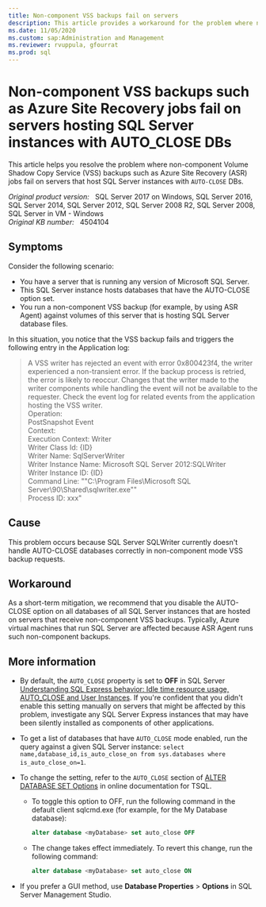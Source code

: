 ```yaml
---
title: Non-component VSS backups fail on servers
description: This article provides a workaround for the problem where non-component VSS backups such as Azure Site Recovery jobs fail on servers that host SQL Server instances with AUTO-CLOSE DBs.
ms.date: 11/05/2020
ms.custom: sap:Administration and Management
ms.reviewer: rvuppula, gfourrat
ms.prod: sql
---
```

# Non-component VSS backups such as Azure Site Recovery jobs fail on servers hosting SQL Server instances with AUTO_CLOSE DBs

This article helps you resolve the problem where non-component Volume Shadow Copy Service (VSS) backups such as Azure Site Recovery (ASR) jobs fail on servers that host SQL Server instances with `AUTO-CLOSE` DBs.

_Original product version:_ &nbsp; SQL Server 2017 on Windows, SQL Server 2016, SQL Server 2014, SQL Server 2012, SQL Server 2008 R2, SQL Server 2008, SQL Server in VM - Windows  
_Original KB number:_ &nbsp; 4504104

## Symptoms

Consider the following scenario:

- You have a server that is running any version of Microsoft SQL Server.
- This SQL Server instance hosts databases that have the AUTO-CLOSE option set.
- You run a non-component VSS backup (for example, by using ASR Agent) against volumes of this server that is hosting SQL Server database files.

In this situation, you notice that the VSS backup fails and triggers the following entry in the Application log:

> A VSS writer has rejected an event with error 0x800423f4, the writer experienced a non-transient error. If the backup process is retried, the error is likely to reoccur. Changes that the writer made to the writer components while handling the event will not be available to the requester. Check the event log for related events from the application hosting the VSS writer.  
Operation:  
    PostSnapshot Event  
Context:  
    Execution Context: Writer  
    Writer Class Id: {ID}  
    Writer Name: SqlServerWriter  
    Writer Instance Name: Microsoft SQL Server 2012:SQLWriter  
    Writer Instance ID: {ID}  
    Command Line: ""C:\Program Files\Microsoft SQL Server\90\Shared\sqlwriter.exe""  
    Process ID: xxx"

## Cause

This problem occurs because SQL Server SQLWriter currently doesn't handle AUTO-CLOSE databases correctly in non-component mode VSS backup requests.

## Workaround

As a short-term mitigation, we recommend that you disable the AUTO-CLOSE option on all databases of all SQL Server instances that are hosted on servers that receive non-component VSS backups. Typically, Azure virtual machines that run SQL Server are affected because ASR Agent runs such non-component backups.

## More information

- By default, the `AUTO_CLOSE`  property is set to **OFF** in SQL Server [Understanding SQL Express behavior: Idle time resource usage, AUTO_CLOSE and User Instances](/archive/blogs/sqlexpress/understanding-sql-express-behavior-idle-time-resource-usage-auto_close-and-user-instances). If you're confident that you didn't enable this setting manually on servers that might be affected by this problem, investigate any SQL Server Express instances that may have been silently installed as components of other applications.

- To get a list of databases that have `AUTO_CLOSE`  mode enabled, run the query against a given SQL Server instance: `select name,database_id,is_auto_close_on from sys.databases where is_auto_close_on=1`.

- To change the setting, refer to the `AUTO_CLOSE` section of [ALTER DATABASE SET Options](/sql/t-sql/statements/alter-database-transact-sql-set-options) in online documentation for TSQL.

  - To toggle this option to OFF, run the following command in the default client sqlcmd.exe (for example, for the My Database database):
  
      ```sql
      alter database <myDatabase> set auto_close OFF
      ```

  - The change takes effect immediately. To revert this change, run the following command:
  
      ```sql
      alter database <myDatabase> set auto_close ON
      ```

- If you prefer a GUI method, use **Database Properties** > **Options** in SQL Server Management Studio.
